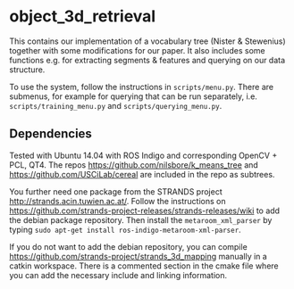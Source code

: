object_3d_retrieval
===================

This contains our implementation of a vocabulary tree (Nister & Stewenius) together with some modifications for our paper. It also includes some functions e.g. for extracting segments & features and querying on our data structure.

To use the system, follow the instructions in `scripts/menu.py`. There are submenus, for example for querying that can be run separately, i.e. `scripts/training_menu.py` and `scripts/querying_menu.py`.

## Dependencies

Tested with Ubuntu 14.04 with ROS Indigo and corresponding OpenCV + PCL, QT4. The repos <https://github.com/nilsbore/k_means_tree> and <https://github.com/USCiLab/cereal> are included in the repo as subtrees.

You further need one package from the STRANDS project <http://strands.acin.tuwien.ac.at/>. Follow the instructions on <https://github.com/strands-project-releases/strands-releases/wiki> to add the debian package repository. Then install the `metaroom_xml_parser` by typing `sudo apt-get install ros-indigo-metaroom-xml-parser`.

If you do not want to add the debian repository, you can compile <https://github.com/strands-project/strands_3d_mapping> manually in a catkin workspace. There is a commented section in the cmake file where you can add the necessary include and linking information. 
